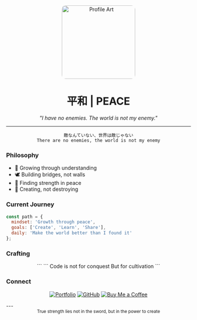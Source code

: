 <!-- Header -->
<div align="center">
<img src="https://hebbkx1anhila5yf.public.blob.vercel-storage.com/artworks-qjyLDaD49oQH7VAB-hdfuXQ-t500x500-HnwD9S8tGUAyofNhsJjF6sICFNlUOZ.webp" width="200" alt="Profile Art" style="border-radius: 10px;"/>
</div>

<h1 align="center">平和 | PEACE</h1>

<p align="center">
  <em>"I have no enemies. The world is not my enemy."</em>
</p>

---

<div align="center">

```
敵なんていない、世界は敵じゃない
There are no enemies, the world is not my enemy
```

</div>

### Philosophy

- 🌱 Growing through understanding
- 🕊️ Building bridges, not walls
- 🌊 Finding strength in peace
- 🌿 Creating, not destroying

### Current Journey

```js
const path = {
  mindset: 'Growth through peace',
  goals: ['Create', 'Learn', 'Share'],
  daily: 'Make the world better than I found it'
};
```

### Crafting

<div align="center">
```
```
Code is not for conquest
But for cultivation
```

</div>

### Connect

<div align="center">

[![Portfolio](https://img.shields.io/badge/Portfolio-626970?style=for-the-badge&logo=About.me&logoColor=white)](https://myportfolio-w7ua.onrender.com)
[![GitHub](https://img.shields.io/badge/GitHub-626970?style=for-the-badge&logo=github&logoColor=white)](https://github.com/suvamneog)
[![Buy Me a Coffee](https://img.shields.io/badge/Buy%20Me%20a%20Coffee-FFDD00?style=for-the-badge&logo=buy-me-a-coffee&logoColor=black)](https://www.buymeacoffee.com/suvamneog)

</div>
---

<div align="center">
  <sub>True strength lies not in the sword, but in the power to create</sub>
</div>
